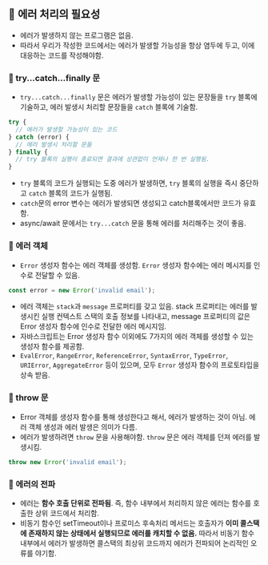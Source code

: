 ## 📌 에러 처리의 필요성

- 에러가 발생하지 않는 프로그램은 없음.
- 따라서 우리가 작성한 코드에서는 에러가 발생할 가능성을 항상 염두에 두고, 이에 대응하는 코드를 작성해야함.

### 📌 try...catch...finally 문

- `try...catch...finally` 문은 에러가 발생할 가능성이 있는 문장들을 `try` 블록에 기술하고, 에러 발생시 처리할 문장들을 `catch` 블록에 기술함.

```js
try {
  // 에러가 발생할 가능성이 있는 코드
} catch (error) {
  // 에러 발생시 처리할 문들
} finally {
  // try 블록의 실행이 종료되면 결과에 상관없이 언제나 한 번 실행됨.
}
```

- `try` 블록의 코드가 실행되는 도중 에러가 발생하면, `try` 블록의 실행을 즉시 중단하고 `catch` 블록의 코드가 실행됨.
- `catch`문의 error 변수는 에러가 발생되면 생성되고 catch블록에서만 코드가 유효함. 
- async/await 문에서는 `try...catch` 문을 통해 에러를 처리해주는 것이 좋음.

### 📌 에러 객체

- `Error` 생성자 함수는 에러 객체를 생성함. `Error` 생성자 함수에는 에러 메시지를 인수로 전달할 수 있음.

```js
const error = new Error('invalid email');
```
- 에러 객체는 `stack`과 `message` 프로퍼티를 갖고 있음. stack 프로퍼티는 에러를 발생시킨 실행 컨텍스트 스택의 호출 정보를 나타내고, message 프로퍼티의 값은 Error 생성자 함수에 인수로 전달한 에러 메시지임. 
- 자바스크립트는 Error 생성자 함수 이외에도 7가지의 에러 객체를 생성할 수 있는 생성자 함수를 제공함.
- `EvalError`, `RangeError`, `ReferenceError`, `SyntaxError`, `TypeError`, `URIError`, `AggregateError` 등이 있으며, 모두 `Error` 생성자 함수의 프로토타입을 상속 받음.


### 📌 throw 문

- Error 객체를 생성자 함수를 통해 생성한다고 해서, 에러가 발생하는 것이 아님. 에러 객체 생성과 에러 발생은 의미가 다름. 
- 에러가 발생하려면 `throw` 문을 사용해야함. `throw` 문은 에러 객체를 던져 에러를 발생시킴.

```js
throw new Error('invalid email');
```

### 📌 에러의 전파

- 에러는 **함수 호출 단위로 전파됨**. 즉, 함수 내부에서 처리하지 않은 에러는 함수를 호출한 상위 코드에서 처리함.
- 비동기 함수인 setTimeout이나 프로미스 후속처리 메서드는 호출자가 **이미 콜스택에 존재하지 않는 상태에서 실행되므로 에러를 캐치할 수 없음.** 따라서 비동기 함수 내부에서 에러가 발생하면 콜스택의 최상위 코드까지 에러가 전파되어 논리적인 오류를 야기함.
